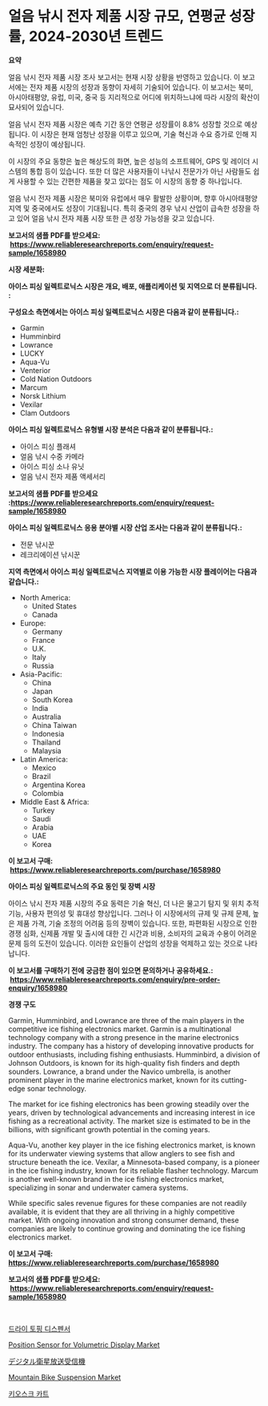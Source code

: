 <p><h1>얼음 낚시 전자 제품 시장 규모, 연평균 성장률, 2024-2030년 트렌드</h1></p><p><strong>요약</strong></p>
<p><p>얼음 낚시 전자 제품 시장 조사 보고서는 현재 시장 상황을 반영하고 있습니다. 이 보고서에는 전자 제품 시장의 성장과 동향이 자세히 기술되어 있습니다. 이 보고서는 북미, 아시아태평양, 유럽, 미국, 중국 등 지리적으로 어디에 위치하느냐에 따라 시장의 확산이 묘사되어 있습니다. </p><p>얼음 낚시 전자 제품 시장은 예측 기간 동안 연평균 성장률이 8.8% 성장할 것으로 예상됩니다. 이 시장은 현재 엄청난 성장을 이루고 있으며, 기술 혁신과 수요 증가로 인해 지속적인 성장이 예상됩니다.</p><p>이 시장의 주요 동향은 높은 해상도의 화면, 높은 성능의 소프트웨어, GPS 및 레이더 시스템의 통합 등이 있습니다. 또한 더 많은 사용자들이 나낚시 전문가가 아닌 사람들도 쉽게 사용할 수 있는 간편한 제품을 찾고 있다는 점도 이 시장의 동향 중 하나입니다.</p><p>얼음 낚시 전자 제품 시장은 북미와 유럽에서 매우 활발한 상황이며, 향후 아시아태평양 지역 및 중국에서도 성장이 기대됩니다. 특히 중국의 경우 낚시 산업이 급속한 성장을 하고 있어 얼음 낚시 전자 제품 시장 또한 큰 성장 가능성을 갖고 있습니다.</p></p>
<p><strong>보고서의 샘플 PDF를 받으세요: &nbsp;<a href="https://www.reliableresearchreports.com/enquiry/request-sample/1658980">https://www.reliableresearchreports.com/enquiry/request-sample/1658980</a></strong></p>
<p><strong>시장 세분화:</strong></p>
<p><strong> 아이스 피싱 일렉트로닉스 시장은 개요, 배포, 애플리케이션 및 지역으로 더 분류됩니다. :</strong></p>
<p><strong>구성요소 측면에서는 아이스 피싱 일렉트로닉스 시장은 다음과 같이 분류됩니다.:</strong></p>
<p><ul><li>Garmin</li><li>Humminbird</li><li>Lowrance</li><li>LUCKY</li><li>Aqua-Vu</li><li>Venterior</li><li>Cold Nation Outdoors</li><li>Marcum</li><li>Norsk Lithium</li><li>Vexilar</li><li>Clam Outdoors</li></ul></p>
<p><strong> 아이스 피싱 일렉트로닉스 유형별 시장 분석은 다음과 같이 분류됩니다.:</strong></p>
<p><ul><li>아이스 피싱 플래셔</li><li>얼음 낚시 수중 카메라</li><li>아이스 피싱 소나 유닛</li><li>얼음 낚시 전자 제품 액세서리</li></ul></p>
<p><strong>보고서의 샘플 PDF를 받으세요 :<a href="https://www.reliableresearchreports.com/enquiry/request-sample/1658980">https://www.reliableresearchreports.com/enquiry/request-sample/1658980</a></strong></p>
<p><strong> 아이스 피싱 일렉트로닉스 응용 분야별 시장 산업 조사는 다음과 같이 분류됩니다.:</strong></p>
<p><ul><li>전문 낚시꾼</li><li>레크리에이션 낚시꾼</li></ul></p>
<p><strong>지역 측면에서 아이스 피싱 일렉트로닉스 지역별로 이용 가능한 시장 플레이어는 다음과 같습니다.:</strong></p>
<p><ul>
    <li>
        North America:
        <ul>
            <li>United States</li>
            <li>Canada</li>
        </ul>
    </li>
    <li>
        Europe:
        <ul>
            <li>Germany</li>
            <li>France</li>
            <li>U.K.</li>
            <li>Italy</li>
            <li>Russia</li>
        </ul>
    </li>
    <li>
        Asia-Pacific:
        <ul>
            <li>China</li>
            <li>Japan</li>
            <li>South Korea</li>
            <li>India</li>
            <li>Australia</li>
            <li>China Taiwan</li>
            <li>Indonesia</li>
            <li>Thailand</li>
            <li>Malaysia</li>
        </ul>
    </li>
    <li>
        Latin America:
        <ul>
            <li>Mexico</li>
            <li>Brazil</li>
            <li>Argentina Korea</li>
            <li>Colombia</li>
        </ul>
    </li>
    <li>
        Middle East & Africa:
        <ul>
            <li>Turkey</li>
            <li>Saudi</li>
            <li>Arabia</li>
            <li>UAE</li>
            <li>Korea</li>
        </ul>
    </li>
    </ul></p>
<p><strong>이 보고서 구매: &nbsp;<a href="https://www.reliableresearchreports.com/purchase/1658980">https://www.reliableresearchreports.com/purchase/1658980</a></strong></p>
<p><strong>아이스 피싱 일렉트로닉스의 주요 동인 및 장벽 시장</strong></p>
<p><p>아이스 낚시 전자 제품 시장의 주요 동력은 기술 혁신, 더 나은 물고기 탐지 및 위치 추적 기능, 사용자 편의성 및 휴대성 향상입니다. 그러나 이 시장에서의 규제 및 규제 문제, 높은 제품 가격, 기술 조정의 어려움 등의 장벽이 있습니다. 또한, 파편화된 시장으로 인한 경쟁 심화, 신제품 개발 및 출시에 대한 긴 시간과 비용, 소비자의 교육과 수용이 어려운 문제 등의 도전이 있습니다. 이러한 요인들이 산업의 성장을 억제하고 있는 것으로 나타납니다.</p></p>
<p><strong>이 보고서를 구매하기 전에 궁금한 점이 있으면 문의하거나 공유하세요.: &nbsp;<a href="https://www.reliableresearchreports.com/enquiry/pre-order-enquiry/1658980">https://www.reliableresearchreports.com/enquiry/pre-order-enquiry/1658980</a></strong></p>
<p><strong>경쟁 구도</strong></p>
<p><p>Garmin, Humminbird, and Lowrance are three of the main players in the competitive ice fishing electronics market. Garmin is a multinational technology company with a strong presence in the marine electronics industry. The company has a history of developing innovative products for outdoor enthusiasts, including fishing enthusiasts. Humminbird, a division of Johnson Outdoors, is known for its high-quality fish finders and depth sounders. Lowrance, a brand under the Navico umbrella, is another prominent player in the marine electronics market, known for its cutting-edge sonar technology.</p><p>The market for ice fishing electronics has been growing steadily over the years, driven by technological advancements and increasing interest in ice fishing as a recreational activity. The market size is estimated to be in the billions, with significant growth potential in the coming years.</p><p>Aqua-Vu, another key player in the ice fishing electronics market, is known for its underwater viewing systems that allow anglers to see fish and structure beneath the ice. Vexilar, a Minnesota-based company, is a pioneer in the ice fishing industry, known for its reliable flasher technology. Marcum is another well-known brand in the ice fishing electronics market, specializing in sonar and underwater camera systems.</p><p>While specific sales revenue figures for these companies are not readily available, it is evident that they are all thriving in a highly competitive market. With ongoing innovation and strong consumer demand, these companies are likely to continue growing and dominating the ice fishing electronics market.</p></p>
<p><strong>이 보고서 구매: &nbsp; <a href="https://www.reliableresearchreports.com/purchase/1658980">https://www.reliableresearchreports.com/purchase/1658980</a></strong></p>
<p><strong>보고서의 샘플 PDF를 받으세요: &nbsp;<a href="https://www.reliableresearchreports.com/enquiry/request-sample/1658980">https://www.reliableresearchreports.com/enquiry/request-sample/1658980</a></strong><strong></strong></p>
<p>&nbsp;</p>
<p><p><a href="https://github.com/vs019sa3m8x/Market-Research-Report-List-1/blob/main/913231912476.md">드라이 토핑 디스펜서</a></p><p><a href="https://github.com/redneck06/Market-Research-Report-List-2/blob/main/position-sensor-for-volumetric-display-market.md">Position Sensor for Volumetric Display Market</a></p><p><a href="https://github.com/DonaldShaw1965/Market-Research-Report-List-1/blob/main/121922213605.md">デジタル衛星放送受信機</a></p><p><a href="https://issuu.com/reportprime-2/docs/mountain-bike-suspension-market-size-2030.pptx">Mountain Bike Suspension Market</a></p><p><a href="https://github.com/Madalyell456456/Market-Research-Report-List-1/blob/main/518908512477.md">키오스크 카트</a></p></p>